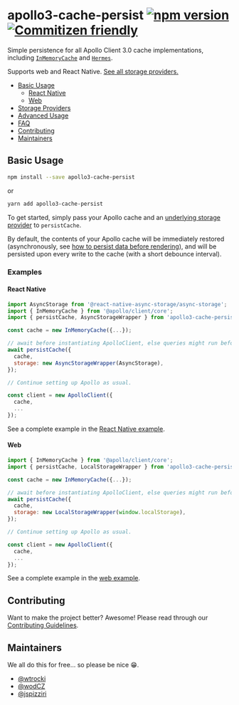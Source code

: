 # apollo3-cache-persist [![npm version](https://badge.fury.io/js/apollo3-cache-persist.svg)](https://badge.fury.io/js/apollo3-cache-persist) [![Commitizen friendly](https://img.shields.io/badge/commitizen-friendly-brightgreen.svg)](http://commitizen.github.io/cz-cli/)

Simple persistence for all Apollo Client 3.0 cache implementations, including
[`InMemoryCache`][0] and [`Hermes`][1].

Supports web and React Native. [See all storage providers.](./docs/storage-providers.md)

[0]: https://github.com/apollographql/apollo-client/tree/master/src/cache/inmemory
[1]: https://github.com/convoyinc/apollo-cache-hermes


- [Basic Usage](#basic-usage)
  - [React Native](#react-native)
  - [Web](#web)
- [Storage Providers](./docs/storage-providers.md)
- [Advanced Usage](./docs/advanced-usage.md)
- [FAQ](./docs/faq.md)
- [Contributing](#contributing)
- [Maintainers](#maintainers)

## Basic Usage

```sh
npm install --save apollo3-cache-persist
```

or

```sh
yarn add apollo3-cache-persist
```

To get started, simply pass your Apollo cache and an
[underlying storage provider](./docs/storage-providers.md) to `persistCache`.

By default, the contents of your Apollo cache will be immediately restored
(asynchronously, see [how to persist data before rendering](./docs/faq.md#how-do-i-wait-for-the-cache-to-be-restored-before-rendering-my-app)), and will be persisted upon every write to the cache (with a
short debounce interval).

### Examples

#### React Native

```js
import AsyncStorage from '@react-native-async-storage/async-storage';
import { InMemoryCache } from '@apollo/client/core';
import { persistCache, AsyncStorageWrapper } from 'apollo3-cache-persist';

const cache = new InMemoryCache({...});

// await before instantiating ApolloClient, else queries might run before the cache is persisted
await persistCache({
  cache,
  storage: new AsyncStorageWrapper(AsyncStorage),
});

// Continue setting up Apollo as usual.

const client = new ApolloClient({
  cache,
  ...
});
```

See a complete example in the [React Native example](./examples/react-native/App.tsx).

#### Web

```js
import { InMemoryCache } from '@apollo/client/core';
import { persistCache, LocalStorageWrapper } from 'apollo3-cache-persist';

const cache = new InMemoryCache({...});

// await before instantiating ApolloClient, else queries might run before the cache is persisted
await persistCache({
  cache,
  storage: new LocalStorageWrapper(window.localStorage),
});

// Continue setting up Apollo as usual.

const client = new ApolloClient({
  cache,
  ...
});
```

See a complete example in the [web example](./examples/web/src/index.tsx).

## Contributing

Want to make the project better? Awesome! Please read through our [Contributing Guidelines](./CONTRIBUTING.md).

## Maintainers

We all do this for free... so please be nice 😁.

- [@wtrocki](https://github.com/wtrocki)
- [@wodCZ](https://github.com/wodCZ)
- [@jspizziri](https://github.com/jspizziri)
